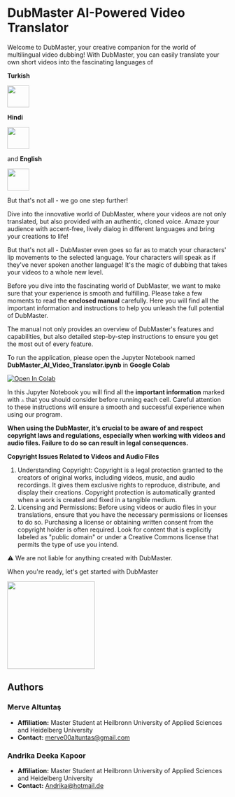 # DubMaster AI-Powered Video Translator

Welcome to DubMaster, your creative companion for the world of multilingual video dubbing! With DubMaster, you can easily translate your own short videos into the fascinating languages of 

**Turkish**

<img src="https://em-content.zobj.net/source/emojione/151/flag-for-turkey_1f1f9-1f1f7.png" width=50>

**Hindi** 


<img src="https://em-content.zobj.net/source/emojione/151/flag-for-india_1f1ee-1f1f3.png" width=50>

and **English** 

<img src="https://em-content.zobj.net/source/emojione/151/flag-for-united-states_1f1fa-1f1f8.png" width=50>

But that's not all - we go one step further!


Dive into the innovative world of DubMaster, where your videos are not only translated, but also provided with an authentic, cloned voice. Amaze your audience with accent-free, lively dialog in different languages and bring your creations to life!

But that's not all - DubMaster even goes so far as to match your characters' lip movements to the selected language. Your characters will speak as if they've never spoken another language! It's the magic of dubbing that takes your videos to a whole new level.

Before you dive into the fascinating world of DubMaster, we want to make sure that your experience is smooth and fulfilling. Please take a few moments to read the **enclosed manual** carefully. Here you will find all the important information and instructions to help you unleash the full potential of DubMaster.

The manual not only provides an overview of DubMaster's features and capabilities, but also detailed step-by-step instructions to ensure you get the most out of every feature. 

To run the application, please open the Jupyter Notebook named **DubMaster_AI_Video_Translator.ipynb** in **Google Colab** 

<a href="https://github.com/Merve-Altuntas/DubMaster-AI_Powered_Video_Translator/blob/main/DubMaster_AI_Video_Translator.ipynb" target="_parent"><img src="https://colab.research.google.com/assets/colab-badge.svg" alt="Open In Colab"/></a>

In this Jupyter Notebook you will find all the **important information** marked with `⚠️` that you should consider before running each cell. Careful attention to these instructions will ensure a smooth and successful experience when using our program. 


**When using the DubMaster, it’s crucial to be aware of and respect copyright
laws and regulations, especially when working with videos and audio files.
Failure to do so can result in legal consequences.** 

**Copyright Issues Related to Videos and Audio Files**
1. Understanding Copyright:
Copyright is a legal protection granted to the creators of original works,
including videos, music, and audio recordings. It gives them exclusive
rights to reproduce, distribute, and display their creations. Copyright
protection is automatically granted when a work is created and fixed in
a tangible medium.
2. Licensing and Permissions:
Before using videos or audio files in your translations, ensure that you
have the necessary permissions or licenses to do so. Purchasing a
license or obtaining written consent from the copyright holder is often
required. Look for content that is explicitly labeled as "public domain"
or under a Creative Commons license that permits the type of use you
intend.

⚠️ We are not liable for anything created with DubMaster. 

When you're ready, let's get started with DubMaster

<img src="https://cdn.dribbble.com/users/835519/screenshots/2651153/media/88df4e54e2a63400c340a18eaaab06e9.gif" width=200>

## Authors

### Merve Altuntaş
* **Affiliation:** Master Student at Heilbronn University of Applied Sciences and Heidelberg University 
* **Contact:** merve00altuntas@gmail.com 

### Andrika Deeka Kapoor
* **Affiliation:** Master Student at Heilbronn University of Applied Sciences and Heidelberg University
* **Contact:** Andrika@hotmail.de 
